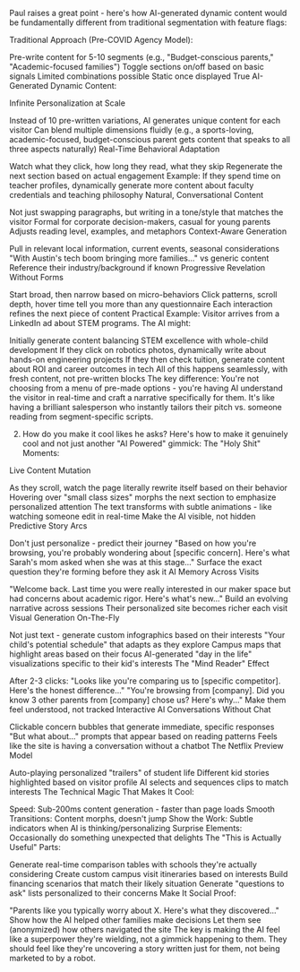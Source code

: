 Paul raises a great point - here's how AI-generated dynamic content would be fundamentally different from traditional segmentation with feature flags:

Traditional Approach (Pre-COVID Agency Model):

Pre-write content for 5-10 segments (e.g., "Budget-conscious parents," "Academic-focused families")
Toggle sections on/off based on basic signals
Limited combinations possible
Static once displayed
True AI-Generated Dynamic Content:

Infinite Personalization at Scale

Instead of 10 pre-written variations, AI generates unique content for each visitor
Can blend multiple dimensions fluidly (e.g., a sports-loving, academic-focused, budget-conscious parent gets content that speaks to all three aspects naturally)
Real-Time Behavioral Adaptation

Watch what they click, how long they read, what they skip
Regenerate the next section based on actual engagement
Example: If they spend time on teacher profiles, dynamically generate more content about faculty credentials and teaching philosophy
Natural, Conversational Content

Not just swapping paragraphs, but writing in a tone/style that matches the visitor
Formal for corporate decision-makers, casual for young parents
Adjusts reading level, examples, and metaphors
Context-Aware Generation

Pull in relevant local information, current events, seasonal considerations
"With Austin's tech boom bringing more families..." vs generic content
Reference their industry/background if known
Progressive Revelation Without Forms

Start broad, then narrow based on micro-behaviors
Click patterns, scroll depth, hover time tell you more than any questionnaire
Each interaction refines the next piece of content
Practical Example: Visitor arrives from a LinkedIn ad about STEM programs. The AI might:

Initially generate content balancing STEM excellence with whole-child development
If they click on robotics photos, dynamically write about hands-on engineering projects
If they then check tuition, generate content about ROI and career outcomes in tech
All of this happens seamlessly, with fresh content, not pre-written blocks
The key difference: You're not choosing from a menu of pre-made options - you're having AI understand the visitor in real-time and craft a narrative specifically for them. It's like having a brilliant salesperson who instantly tailors their pitch vs. someone reading from segment-specific scripts.


2) How do you make it cool likes he asks?
Here's how to make it genuinely cool and not just another "AI Powered" gimmick:
The "Holy Shit" Moments:

Live Content Mutation

As they scroll, watch the page literally rewrite itself based on their behavior
Hovering over "small class sizes" morphs the next section to emphasize personalized attention
The text transforms with subtle animations - like watching someone edit in real-time
Make the AI visible, not hidden
Predictive Story Arcs

Don't just personalize - predict their journey
"Based on how you're browsing, you're probably wondering about [specific concern]. Here's what Sarah's mom asked when she was at this stage..."
Surface the exact question they're forming before they ask it
AI Memory Across Visits

"Welcome back. Last time you were really interested in our maker space but had concerns about academic rigor. Here's what's new..."
Build an evolving narrative across sessions
Their personalized site becomes richer each visit
Visual Generation On-The-Fly

Not just text - generate custom infographics based on their interests
"Your child's potential schedule" that adapts as they explore
Campus maps that highlight areas based on their focus
AI-generated "day in the life" visualizations specific to their kid's interests
The "Mind Reader" Effect

After 2-3 clicks: "Looks like you're comparing us to [specific competitor]. Here's the honest difference..."
"You're browsing from [company]. Did you know 3 other parents from [company] chose us? Here's why..."
Make them feel understood, not tracked
Interactive AI Conversations Without Chat

Clickable concern bubbles that generate immediate, specific responses
"But what about..." prompts that appear based on reading patterns
Feels like the site is having a conversation without a chatbot
The Netflix Preview Model

Auto-playing personalized "trailers" of student life
Different kid stories highlighted based on visitor profile
AI selects and sequences clips to match interests
The Technical Magic That Makes It Cool:

Speed: Sub-200ms content generation - faster than page loads
Smooth Transitions: Content morphs, doesn't jump
Show the Work: Subtle indicators when AI is thinking/personalizing
Surprise Elements: Occasionally do something unexpected that delights
The "This is Actually Useful" Parts:

Generate real-time comparison tables with schools they're actually considering
Create custom campus visit itineraries based on interests
Build financing scenarios that match their likely situation
Generate "questions to ask" lists personalized to their concerns
Make It Social Proof:

"Parents like you typically worry about X. Here's what they discovered..."
Show how the AI helped other families make decisions
Let them see (anonymized) how others navigated the site
The key is making the AI feel like a superpower they're wielding, not a gimmick happening to them. They should feel like they're uncovering a story written just for them, not being marketed to by a robot.


